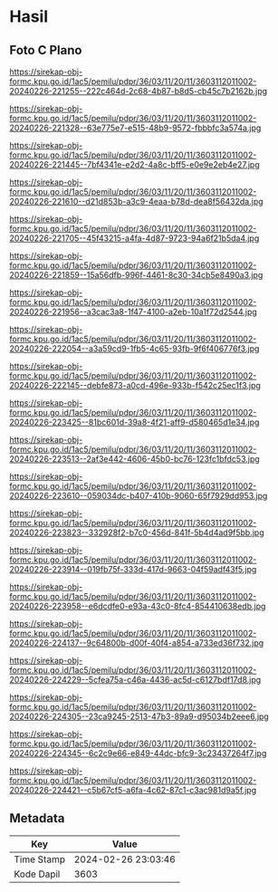 # Hasil

## Foto C Plano

https://sirekap-obj-formc.kpu.go.id/1ac5/pemilu/pdpr/36/03/11/20/11/3603112011002-20240226-221255--222c464d-2c68-4b87-b8d5-cb45c7b2162b.jpg

https://sirekap-obj-formc.kpu.go.id/1ac5/pemilu/pdpr/36/03/11/20/11/3603112011002-20240226-221328--63e775e7-e515-48b9-9572-fbbbfc3a574a.jpg

https://sirekap-obj-formc.kpu.go.id/1ac5/pemilu/pdpr/36/03/11/20/11/3603112011002-20240226-221445--7bf4341e-e2d2-4a8c-bff5-e0e9e2eb4e27.jpg

https://sirekap-obj-formc.kpu.go.id/1ac5/pemilu/pdpr/36/03/11/20/11/3603112011002-20240226-221610--d21d853b-a3c9-4eaa-b78d-dea8f56432da.jpg

https://sirekap-obj-formc.kpu.go.id/1ac5/pemilu/pdpr/36/03/11/20/11/3603112011002-20240226-221705--45f43215-a4fa-4d87-9723-94a6f21b5da4.jpg

https://sirekap-obj-formc.kpu.go.id/1ac5/pemilu/pdpr/36/03/11/20/11/3603112011002-20240226-221859--15a56dfb-996f-4461-8c30-34cb5e8490a3.jpg

https://sirekap-obj-formc.kpu.go.id/1ac5/pemilu/pdpr/36/03/11/20/11/3603112011002-20240226-221956--a3cac3a8-1f47-4100-a2eb-10a1f72d2544.jpg

https://sirekap-obj-formc.kpu.go.id/1ac5/pemilu/pdpr/36/03/11/20/11/3603112011002-20240226-222054--a3a59cd9-1fb5-4c65-93fb-9f6f406776f3.jpg

https://sirekap-obj-formc.kpu.go.id/1ac5/pemilu/pdpr/36/03/11/20/11/3603112011002-20240226-222145--debfe873-a0cd-496e-933b-f542c25ec1f3.jpg

https://sirekap-obj-formc.kpu.go.id/1ac5/pemilu/pdpr/36/03/11/20/11/3603112011002-20240226-223425--81bc601d-39a8-4f21-aff9-d580465d1e34.jpg

https://sirekap-obj-formc.kpu.go.id/1ac5/pemilu/pdpr/36/03/11/20/11/3603112011002-20240226-223513--2af3e442-4606-45b0-bc76-123fc1bfdc53.jpg

https://sirekap-obj-formc.kpu.go.id/1ac5/pemilu/pdpr/36/03/11/20/11/3603112011002-20240226-223610--059034dc-b407-410b-9060-65f7929dd953.jpg

https://sirekap-obj-formc.kpu.go.id/1ac5/pemilu/pdpr/36/03/11/20/11/3603112011002-20240226-223823--332928f2-b7c0-456d-841f-5b4d4ad9f5bb.jpg

https://sirekap-obj-formc.kpu.go.id/1ac5/pemilu/pdpr/36/03/11/20/11/3603112011002-20240226-223914--019fb75f-333d-417d-9663-04f59adf43f5.jpg

https://sirekap-obj-formc.kpu.go.id/1ac5/pemilu/pdpr/36/03/11/20/11/3603112011002-20240226-223958--e6dcdfe0-e93a-43c0-8fc4-854410638edb.jpg

https://sirekap-obj-formc.kpu.go.id/1ac5/pemilu/pdpr/36/03/11/20/11/3603112011002-20240226-224137--9c64800b-d00f-40f4-a854-a733ed36f732.jpg

https://sirekap-obj-formc.kpu.go.id/1ac5/pemilu/pdpr/36/03/11/20/11/3603112011002-20240226-224229--5cfea75a-c46a-4436-ac5d-c6127bdf17d8.jpg

https://sirekap-obj-formc.kpu.go.id/1ac5/pemilu/pdpr/36/03/11/20/11/3603112011002-20240226-224305--23ca9245-2513-47b3-89a9-d95034b2eee6.jpg

https://sirekap-obj-formc.kpu.go.id/1ac5/pemilu/pdpr/36/03/11/20/11/3603112011002-20240226-224345--6c2c9e66-e849-44dc-bfc9-3c23437264f7.jpg

https://sirekap-obj-formc.kpu.go.id/1ac5/pemilu/pdpr/36/03/11/20/11/3603112011002-20240226-224421--c5b67cf5-a6fa-4c62-87c1-c3ac981d9a5f.jpg


## Metadata

| Key        | Value               |
| ---------- | ------------------- |
| Time Stamp | 2024-02-26 23:03:46 |
| Kode Dapil | 3603                |



